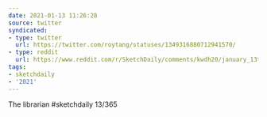 ```yaml
---
date: 2021-01-13 11:26:28
source: twitter
syndicated:
- type: twitter
  url: https://twitter.com/roytang/statuses/1349316880712941570/
- type: reddit
  url: https://www.reddit.com/r/SketchDaily/comments/kwdh20/january_13th_orangutan/gj3q0k0/
tags:
- sketchdaily
- '2021'
---
```


The librarian #sketchdaily 13/365